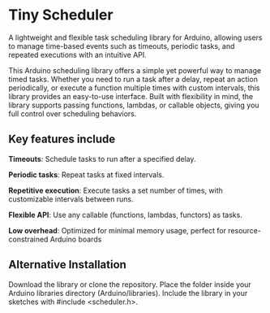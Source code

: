 # Tiny Scheduler

A lightweight and flexible task scheduling library for Arduino, allowing users to manage time-based events such as timeouts, periodic tasks, and repeated executions with an intuitive API.

This Arduino scheduling library offers a simple yet powerful way to manage timed tasks. Whether you need to run a task after a delay, repeat an action periodically, or execute a function multiple times with custom intervals, this library provides an easy-to-use interface. Built with flexibility in mind, the library supports passing functions, lambdas, or callable objects, giving you full control over scheduling behaviors.

## Key features include

**Timeouts**: Schedule tasks to run after a specified delay.

**Periodic tasks**: Repeat tasks at fixed intervals.

**Repetitive execution**: Execute tasks a set number of times, with customizable intervals between runs.

**Flexible API**: Use any callable (functions, lambdas, functors) as tasks.

**Low overhead**: Optimized for minimal memory usage, perfect for resource-constrained Arduino boards

## Alternative Installation

Download the library or clone the repository.
Place the folder inside your Arduino libraries directory (Arduino/libraries).
Include the library in your sketches with #include <scheduler.h>.
